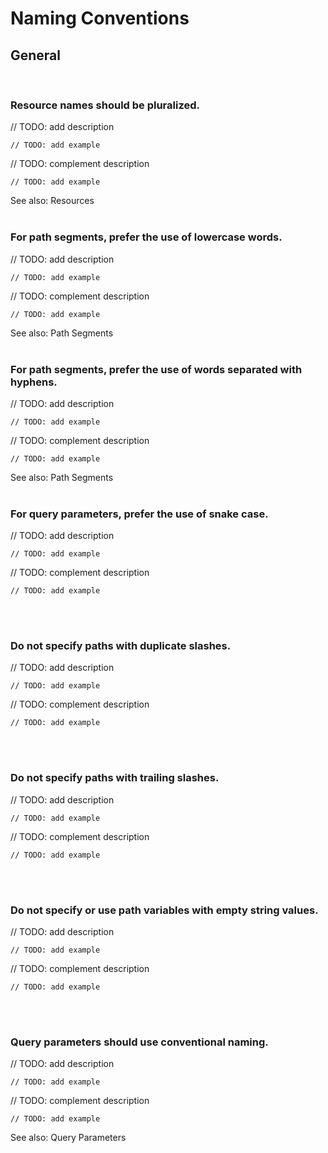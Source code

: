 # Naming Conventions


## General
<br>


### Resource names should be pluralized.

// TODO: add description

```http
// TODO: add example
```

// TODO: complement description

```http
// TODO: add example
```

See also: Resources
<br><br>


### For path segments, prefer the use of lowercase words.

// TODO: add description

```http
// TODO: add example
```

// TODO: complement description

```http
// TODO: add example
```

See also: Path Segments
<br><br>


### For path segments, prefer the use of words separated with hyphens.

// TODO: add description

```http
// TODO: add example
```

// TODO: complement description

```http
// TODO: add example
```

See also: Path Segments
<br><br>


### For query parameters, prefer the use of snake case.

// TODO: add description

```http
// TODO: add example
```

// TODO: complement description

```http
// TODO: add example
```

<br><br>


### Do not specify paths with duplicate slashes.

// TODO: add description

```http
// TODO: add example
```

// TODO: complement description

```http
// TODO: add example
```

<br><br>


### Do not specify paths with trailing slashes.

// TODO: add description

```http
// TODO: add example
```

// TODO: complement description

```http
// TODO: add example
```

<br><br>


### Do not specify or use path variables with empty string values.

// TODO: add description

```http
// TODO: add example
```

// TODO: complement description

```http
// TODO: add example
```

<br><br>


### Query parameters should use conventional naming.

// TODO: add description

```http
// TODO: add example
```

// TODO: complement description

```http
// TODO: add example
```

See also: Query Parameters
<br><br>

